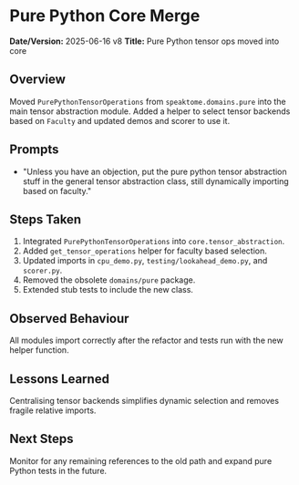 # Pure Python Core Merge

**Date/Version:** 2025-06-16 v8
**Title:** Pure Python tensor ops moved into core

## Overview
Moved `PurePythonTensorOperations` from `speaktome.domains.pure` into the main tensor abstraction module. Added a helper to select tensor backends based on `Faculty` and updated demos and scorer to use it.

## Prompts
- "Unless you have an objection, put the pure python tensor abstraction stuff in the general tensor abstraction class, still dynamically importing based on faculty."

## Steps Taken
1. Integrated `PurePythonTensorOperations` into `core.tensor_abstraction`.
2. Added `get_tensor_operations` helper for faculty based selection.
3. Updated imports in `cpu_demo.py`, `testing/lookahead_demo.py`, and `scorer.py`.
4. Removed the obsolete `domains/pure` package.
5. Extended stub tests to include the new class.

## Observed Behaviour
All modules import correctly after the refactor and tests run with the new helper function.

## Lessons Learned
Centralising tensor backends simplifies dynamic selection and removes fragile relative imports.

## Next Steps
Monitor for any remaining references to the old path and expand pure Python tests in the future.
